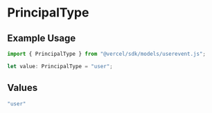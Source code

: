 # PrincipalType

## Example Usage

```typescript
import { PrincipalType } from "@vercel/sdk/models/userevent.js";

let value: PrincipalType = "user";
```

## Values

```typescript
"user"
```